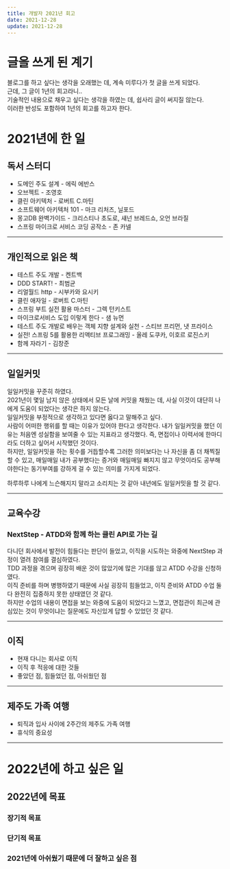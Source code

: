 ```yaml
---
title: 개발자 2021년 회고
date: 2021-12-28
update: 2021-12-28
---
```


# 글을 쓰게 된 계기
블로그를 하고 싶다는 생각을 오래했는 데, 계속 미루다가 첫 글을 쓰게 되었다.  
근데, 그 글이 1년의 회고라니..  
기술적인 내용으로 채우고 싶다는 생각을 하였는 데, 쉽사리 글이 써지질 않는다.  
이러한 반성도 포함하여 1년의 회고를 하고자 한다.

# 2021년에 한 일
## 독서 스터디
- 도메인 주도 설계 - 에릭 에반스
- 오브젝트 - 조영호
- 클린 아키텍처 - 로버트 C.마틴
- 소프트웨어 아키텍처 101 - 마크 리처즈, 닐포드
- 몽고DB 완벽가이드 - 크리스티나 초도로, 섀넌 브레드쇼, 오언 브라질
- 스프링 마이크로 서비스 코딩 공작소 - 존 카넬

---
## 개인적으로 읽은 책
- 테스트 주도 개발 - 켄트백
- DDD START! - 최범균
- 리얼월드 http - 시부카와 요시키
- 클린 애자일 - 로버트 C.마틴
- 스프링 부트 실전 활용 마스터 - 그렉 턴키스트
- 마이크로서비스 도입 이렇게 한다 - 샘 뉴먼
- 테스트 주도 개발로 배우는 객체 지향 설계와 실천 - 스티브 프리먼, 냇 프라이스
- 실전! 스프링 5를 활용한 리액티브 프로그래밍 - 올레 도쿠카, 이호르 로진스키
- 함께 자라기 - 김창준

---
## 일일커밋
일일커밋을 꾸준히 하였다.  
2021년이 몇일 남지 않은 상태에서 모든 날에 커밋을 채웠는 데, 사실 이것이 대단히 나에게 도움이 되었다는 생각은 하지 않는다.  
일일커밋을 부정적으로 생각하고 있다면 옳다고 말해주고 싶다.  
사람이 어떠한 행위를 할 때는 이유가 있어야 한다고 생각한다. 내가 일일커밋을 했던 이유는 처음엔 성실함을 보여줄 수 있는 지표라고 생각했다. 즉, 면접이나 이력서에 한마디라도 더하고 싶어서 시작했던 것이다.  
하지만, 일일커밋을 하는 횟수를 거듭할수록 그러한 의미보다는 나 자신을 좀 더 채찍질 할 수 있고, 매일매일 내가 공부했다는 증거와 매일매일 빠지지 않고 무엇이라도 공부해야한다는 동기부여를 강하게 걸 수 있는 의미를 가지게 되었다.  


하루하루 나에게 느슨해지지 말라고 소리치는 것 같아 내년에도 일일커밋을 할 것 같다.

---
## 교육수강
### NextStep - ATDD와 함께 하는 클린 API로 가는 길
다니던 회사에서 발전이 힘들다는 판단이 들었고, 이직을 시도하는 와중에 NextStep 과정이 열려 참여를 결심하였다.  
TDD 과정을 겪으며 굉장히 배운 것이 많았기에 많은 기대를 않고 ATDD 수강을 신청하였다.  
이직 준비를 하며 병행하였기 때문에 사실 굉장히 힘들었고, 이직 준비와 ATDD 수업 둘다 완전히 집중하지 못한 상태였던 것 같다.  
하지만 수업의 내용이 면접을 보는 와중에 도움이 되었다고 느꼈고, 면접관이 최근에 관심있는 것이 무엇이냐는 질문에도 자신있게 답할 수 있었던 것 같다.

---
## 이직
- 현재 다니는 회사로 이직
- 이직 후 적응에 대한 것들
- 좋았던 점, 힘들었던 점, 아쉬웠던 점

---
## 제주도 가족 여행
- 퇴직과 입사 사이에 2주간의 제주도 가족 여행
- 휴식의 중요성

---
# 2022년에 하고 싶은 일
## 2022년에 목표
### 장기적 목표
### 단기적 목표
### 2021년에 아쉬웠기 때문에 더 잘하고 싶은 점